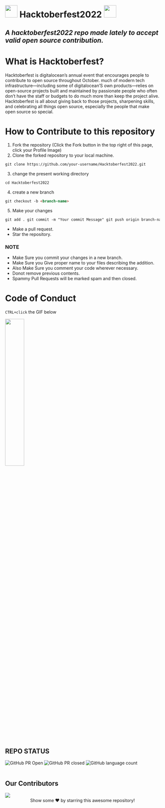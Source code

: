 # <img src="https://octodex.github.com/images/original.png" width="40"/> Hacktoberfest2022 <img src="https://octodex.github.com/images/original.png" width="40"/>

## _A hacktoberfest2022 repo made lately to accept valid open source contribution._

# What is Hacktoberfest?

Hacktoberfest is digitalocean’s annual event that encourages people to contribute to open source throughout October. much of modern tech infrastructure—including some of digitalocean’S own products—relies on open-source projects built and maintained by passionate people who often don’t have the staff or budgets to do much more than keep the project alive. Hacktoberfest is all about giving back to those projects, sharpening skills, and celebrating all things open source, especially the people that make open source so special.

# How to Contribute to this repository

1. Fork the repository (Click the Fork button in the top right of this page,
   click your Profile Image)
2. Clone the forked repository to your local machine.

```markdown
git clone https://github.com/your-username/Hacktoberfest2022.git
```

3. change the present working directory

```markdown
cd Hacktoberfest2022
```

4. create a new branch

```markdown
git checkout -b <branch-name>
```

5. Make your changes

```markdown
git add . git commit -m "Your commit Message" git push origin branch-name
```

- Make a pull request.
- Star the repository.

### NOTE

- Make Sure you commit your changes in a new branch.
- Make Sure you Give proper name to your files describing the addition.
- Also Make Sure you comment your code wherever necessary.
- Donot remove previous contents.
- Spammy Pull Requests will be marked spam and then closed.

# Code of Conduct

`CTRL+click` the GIF below

<p><a href="https://github.com/1teacher1/Hacktoberfest2022/blob/main/CODEOFCONDUCT.md"><img width=35% src="https://media.giphy.com/media/qHRwTyhWIj4UU/200w_d.gif"></a></p>

## REPO STATUS

![GitHub PR Open](https://img.shields.io/github/issues-pr/1teacher1/Hacktoberfest2022?style=for-the-badge&color=aqua)
![GitHub PR closed](https://img.shields.io/github/issues-pr-closed-raw/1teacher1/Hacktoberfest2022?style=for-the-badge&color=blue)
![GitHub language count](https://img.shields.io/github/languages/count/1teacher1/Hacktoberfest2022?style=for-the-badge&color=brightgreen)
<br><br>

## Our Contributors

<a href="https://github.com/1teacher1/Hacktoberfest2022/graphs/contributors">
  <img src="https://contrib.rocks/image?repo=1teacher1/Hacktoberfest2022" />
</a>

<br>
<div align="center">
Show some ❤️ by starring this awesome repository!
</div>
